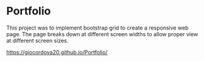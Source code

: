 # Portfolio

This project was to implement bootstrap grid to create a responsive web page. The page breaks down at different screen widths to allow proper view at different screen sizes.

https://giocordova20.github.io/Portfolio/


